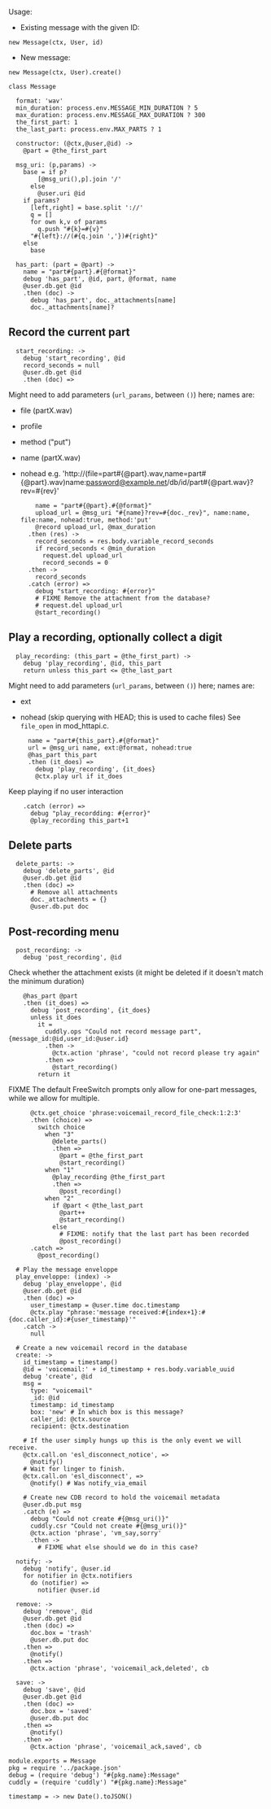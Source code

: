 Usage:

- Existing message with the given ID:

```
new Message(ctx, User, id)
```

- New message:

```
new Message(ctx, User).create()
```


    class Message

      format: 'wav'
      min_duration: process.env.MESSAGE_MIN_DURATION ? 5
      max_duration: process.env.MESSAGE_MAX_DURATION ? 300
      the_first_part: 1
      the_last_part: process.env.MAX_PARTS ? 1

      constructor: (@ctx,@user,@id) ->
        @part = @the_first_part

      msg_uri: (p,params) ->
        base = if p?
            [@msg_uri(),p].join '/'
          else
            @user.uri @id
        if params?
          [left,right] = base.split '://'
          q = []
          for own k,v of params
            q.push "#{k}=#{v}"
          "#{left}://(#{q.join ','})#{right}"
        else
          base

      has_part: (part = @part) ->
        name = "part#{part}.#{@format}"
        debug 'has_part', @id, part, @format, name
        @user.db.get @id
        .then (doc) ->
          debug 'has_part', doc._attachments[name]
          doc._attachments[name]?

Record the current part
-----------------------

      start_recording: ->
        debug 'start_recording', @id
        record_seconds = null
        @user.db.get @id
        .then (doc) =>

Might need to add parameters (`url_params`, between `()`) here; names are:
- file (partX.wav)
- profile
- method ("put")
- name (partX.wav)
- nohead
e.g. 'http://(file=part#{@part}.wav,name=part#{@part}.wav)name:password@example.net/db/id/part#{@part.wav}?rev=#{rev}'

          name = "part#{@part}.#{@format}"
          upload_url = @msg_uri "#{name}?rev=#{doc._rev}", name:name, file:name, nohead:true, method:'put'
          @record upload_url, @max_duration
        .then (res) ->
          record_seconds = res.body.variable_record_seconds
          if record_seconds < @min_duration
            request.del upload_url
            record_seconds = 0
        .then ->
          record_seconds
        .catch (error) =>
          debug "start_recording: #{error}"
          # FIXME Remove the attachment from the database?
          # request.del upload_url
          @start_recording()

Play a recording, optionally collect a digit
------------------------------------------------------------

      play_recording: (this_part = @the_first_part) ->
        debug 'play_recording', @id, this_part
        return unless this_part <= @the_last_part

Might need to add parameters (`url_params`, between `()`) here; names are:
- ext
- nohead (skip querying with HEAD; this is used to cache files)
See `file_open` in mod_httapi.c.

        name = "part#{this_part}.#{@format}"
        url = @msg_uri name, ext:@format, nohead:true
        @has_part this_part
        .then (it_does) =>
          debug 'play_recording', {it_does}
          @ctx.play url if it_does

Keep playing if no user interaction

        .catch (error) =>
          debug "play_recordding: #{error}"
          @play_recording this_part+1

Delete parts
------------

      delete_parts: ->
        debug 'delete_parts', @id
        @user.db.get @id
        .then (doc) =>
          # Remove all attachments
          doc._attachments = {}
          @user.db.put doc

Post-recording menu
-------------------

      post_recording: ->
        debug 'post_recording', @id

Check whether the attachment exists (it might be deleted if it doesn't match the minimum duration)

        @has_part @part
        .then (it_does) =>
          debug 'post_recording', {it_does}
          unless it_does
            it =
              cuddly.ops "Could not record message part", {message_id:@id,user_id:@user.id}
              .then ->
                @ctx.action 'phrase', "could not record please try again"
              .then =>
                @start_recording()
            return it

FIXME The default FreeSwitch prompts only allow for one-part messages, while we allow for multiple.

          @ctx.get_choice 'phrase:voicemail_record_file_check:1:2:3'
          .then (choice) =>
            switch choice
              when "3"
                @delete_parts()
                .then =>
                  @part = @the_first_part
                  @start_recording()
              when "1"
                @play_recording @the_first_part
                .then =>
                  @post_recording()
              when "2"
                if @part < @the_last_part
                  @part++
                  @start_recording()
                else
                  # FIXME: notify that the last part has been recorded
                  @post_recording()
          .catch =>
            @post_recording()

      # Play the message enveloppe
      play_enveloppe: (index) ->
        debug 'play_enveloppe', @id
        @user.db.get @id
        .then (doc) =>
          user_timestamp = @user.time doc.timestamp
          @ctx.play "phrase:'message received:#{index+1}:#{doc.caller_id}:#{user_timestamp}'"
        .catch ->
          null

      # Create a new voicemail record in the database
      create: ->
        id_timestamp = timestamp()
        @id = 'voicemail:' + id_timestamp + res.body.variable_uuid
        debug 'create', @id
        msg =
          type: "voicemail"
          _id: @id
          timestamp: id_timestamp
          box: 'new' # In which box is this message?
          caller_id: @ctx.source
          recipient: @ctx.destination

        # If the user simply hungs up this is the only event we will receive.
        @ctx.call.on 'esl_disconnect_notice', =>
          @notify()
        # Wait for linger to finish.
        @ctx.call.on 'esl_disconnect', =>
          @notify() # Was notify_via_email

        # Create new CDB record to hold the voicemail metadata
        @user.db.put msg
        .catch (e) =>
          debug "Could not create #{@msg_uri()}"
          cuddly.csr "Could not create #{@msg_uri()}"
          @ctx.action 'phrase', 'vm_say,sorry'
          .then ->
            # FIXME what else should we do in this case?

      notify: ->
        debug 'notify', @user.id
        for notifier in @ctx.notifiers
          do (notifier) =>
            notifier @user.id

      remove: ->
        debug 'remove', @id
        @user.db.get @id
        .then (doc) =>
          doc.box = 'trash'
          @user.db.put doc
        .then =>
          @notify()
        .then =>
          @ctx.action 'phrase', 'voicemail_ack,deleted', cb

      save: ->
        debug 'save', @id
        @user.db.get @id
        .then (doc) =>
          doc.box = 'saved'
          @user.db.put doc
        .then =>
          @notify()
        .then =>
          @ctx.action 'phrase', 'voicemail_ack,saved', cb

    module.exports = Message
    pkg = require '../package.json'
    debug = (require 'debug') "#{pkg.name}:Message"
    cuddly = (require 'cuddly') "#{pkg.name}:Message"

    timestamp = -> new Date().toJSON()
